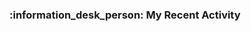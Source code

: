 <h3>:information_desk_person: My Recent Activity</h3>

<!--RECENT_ACTIVITY:start-->

<!--RECENT_ACTIVITY:last_update-->
